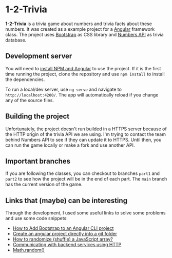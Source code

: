 # 1-2-Trivia

**1-2-Trivia** is a trivia game about numbers and trivia facts about these numbers. It was created as a example project for a [Angular](https://angular.io/) framework class. The project uses [Bootstrap](https://getbootstrap.com/) as CSS library and [Numbers API](http://numbersapi.com/) as trivia database.

## Development server

You will need to [install NPM and Angular](https://angular.io/guide/setup-local) to use the project. If it is the first time running the project, clone the repository and use `npm install` to install the dependencies.

To run a local/dev server, use `ng serve` and navigate to `http://localhost:4200/`. The app will automatically reload if you change any of the source files.

## Building the project

Unfortunately, the project doesn't run builded in a HTTPS server because of the HTTP origin of the trivia API we are using. I'm trying to contact the team behind Numbers API to see if they can update it to HTTPS. Until then, you can run the game locally or make a fork and use another API.

## Important branches

If you are following the classes, you can checkout to branches `part1` and `part2` to see how the project will be in the end of each part. The `main` branch has the current version of the game.

## Links that (maybe) can be interesting

Through the development, I used some useful links to solve some problems and use some code snippets:

- [How to Add Bootstrap to an Angular CLI project](https://loiane.com/2017/08/how-to-add-bootstrap-to-an-angular-cli-project/)
- [Create an angular project directly into a git folder](https://samiprogramming.medium.com/create-an-angular-project-directly-into-a-git-folder-d08b17d42c25)
- [How to randomize (shuffle) a JavaScript array?](https://stackoverflow.com/questions/2450954/how-to-randomize-shuffle-a-javascript-array)
- [Communicating with backend services using HTTP](https://angular.io/guide/http)
- [Math.random()](https://developer.mozilla.org/pt-BR/docs/Web/JavaScript/Reference/Global_Objects/Math/random)
